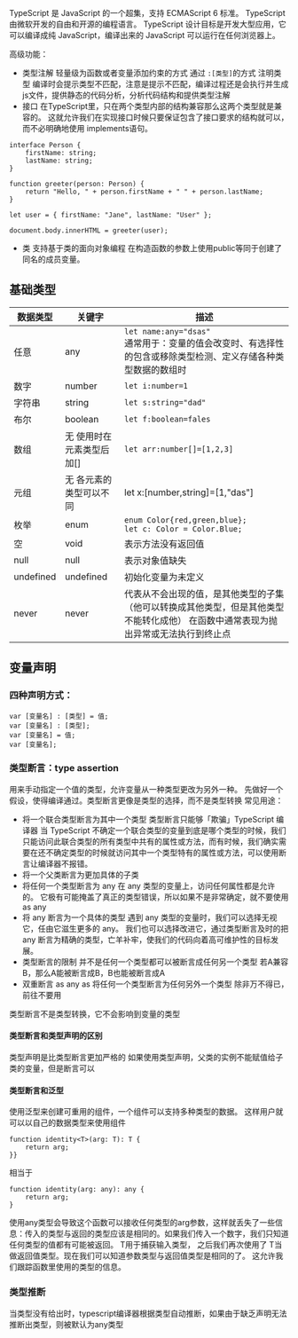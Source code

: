 TypeScript 是 JavaScript 的一个超集，支持 ECMAScript 6 标准。
TypeScript 由微软开发的自由和开源的编程语言。
TypeScript 设计目标是开发大型应用，它可以编译成纯 JavaScript，编译出来的 JavaScript 可以运行在任何浏览器上。

高级功能：
+ 类型注解 轻量级为函数或者变量添加约束的方式 通过 ```:[类型]```的方式 注明类型
编译时会提示类型不匹配，注意是提示不匹配，编译过程还是会执行并生成js文件，提供静态的代码分析，分析代码结构和提供类型注解
+ 接口 在TypeScript里，只在两个类型内部的结构兼容那么这两个类型就是兼容的。 这就允许我们在实现接口时候只要保证包含了接口要求的结构就可以，而不必明确地使用 implements语句。
```
interface Person {
    firstName: string;
    lastName: string;
}

function greeter(person: Person) {
    return "Hello, " + person.firstName + " " + person.lastName;
}

let user = { firstName: "Jane", lastName: "User" };

document.body.innerHTML = greeter(user);
```
+ 类 
支持基于类的面向对象编程
在构造函数的参数上使用public等同于创建了同名的成员变量。


##  基础类型
| 数据类型| 关键字 |描述|
|  ----  | ----  | ---|
| 任意  | any |```let name:any="dsas"```<br>通常用于：变量的值会改变时、有选择性的包含或移除类型检测、定义存储各种类型数据的数组时|
| 数字  | number |```let i:number=1```|
|字符串|string|```let s:string="dad"```|
|布尔|boolean|```let f:boolean=fales```|
|数组|无 使用时在元素类型后加[]|```let arr:number[]=[1,2,3]```|
|元组|无 各元素的类型可以不同|let x:[number,string]=[1,"das"]|
|枚举|enum|```enum Color{red,green,blue};```<br>```let c: Color = Color.Blue;``` |
|空|void|表示方法没有返回值
|null|null|表示对象值缺失
|undefined|undefined|初始化变量为未定义
|never|never|代表从不会出现的值，是其他类型的子集（他可以转换成其他类型，但是其他类型不能转化成他） 在函数中通常表现为抛出异常或无法执行到终止点|

## 变量声明
### 四种声明方式：
```
var [变量名] : [类型] = 值;
var [变量名] : [类型];
var [变量名] = 值;
var [变量名];
```

### 类型断言：type assertion
用来手动指定一个值的类型，允许变量从一种类型更改为另外一种。
先做好一个假设，使得编译通过。类型断言更像是类型的选择，而不是类型转换
常见用途：
+ 将一个联合类型断言为其中一个类型
类型断言只能够「欺骗」TypeScript 编译器
当 TypeScript 不确定一个联合类型的变量到底是哪个类型的时候，我们只能访问此联合类型的所有类型中共有的属性或方法，而有时候，我们确实需要在还不确定类型的时候就访问其中一个类型特有的属性或方法，可以使用断言让编译器不报错。
+ 将一个父类断言为更加具体的子类
+ 将任何一个类型断言为 any
在 any 类型的变量上，访问任何属性都是允许的。
它极有可能掩盖了真正的类型错误，所以如果不是非常确定，就不要使用 as any
+ 将 any 断言为一个具体的类型
遇到 any 类型的变量时，我们可以选择无视它，任由它滋生更多的 any。
我们也可以选择改进它，通过类型断言及时的把 any 断言为精确的类型，亡羊补牢，使我们的代码向着高可维护性的目标发展。
+ 类型断言的限制
并不是任何一个类型都可以被断言成任何另一个类型
若A兼容B，那么A能被断言成B，B也能被断言成A
+ 双重断言
as any as 将任何一个类型断言为任何另外一个类型
除非万不得已，前往不要用

类型断言不是类型转换，它不会影响到变量的类型
#### 类型断言和类型声明的区别
类型声明是比类型断言更加严格的
如果使用类型声明，父类的实例不能赋值给子类的变量，但是断言可以
#### 类型断言和泛型 
使用泛型来创建可重用的组件，一个组件可以支持多种类型的数据。 这样用户就可以以自己的数据类型来使用组件
```
function identity<T>(arg: T): T {
    return arg;
}}
```
相当于
```
function identity(arg: any): any {
    return arg;
}
```
使用any类型会导致这个函数可以接收任何类型的arg参数，这样就丢失了一些信息：传入的类型与返回的类型应该是相同的。如果我们传入一个数字，我们只知道任何类型的值都有可能被返回。
T用于捕获输入类型， 之后我们再次使用了 T当做返回值类型。现在我们可以知道参数类型与返回值类型是相同的了。 这允许我们跟踪函数里使用的类型的信息。

### 类型推断
当类型没有给出时，typescript编译器根据类型自动推断，如果由于缺乏声明无法推断出类型，则被默认为any类型
